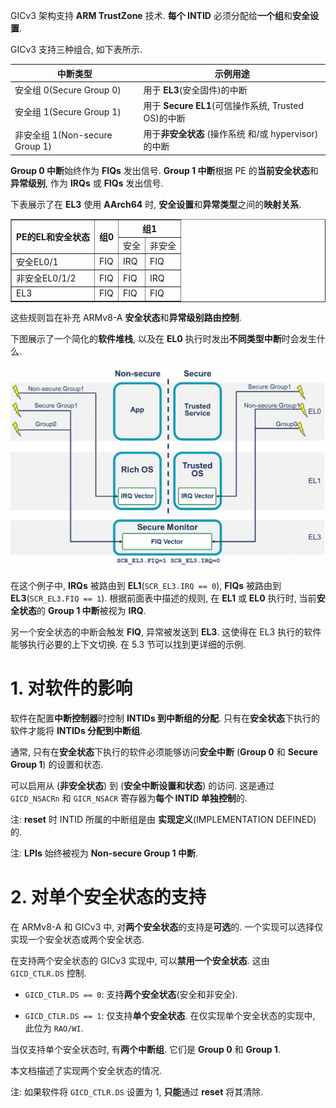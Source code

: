 
GICv3 架构支持 **ARM TrustZone** 技术. **每个 INTID** 必须分配给**一个组**和**安全设置**.

GICv3 支持三种组合, 如下表所示.

| 中断类型 | 示例用途 |
|--|--|
| 安全组 0(Secure Group 0) | 用于 <b>EL3</b>(安全固件)的中断 |
| 安全组 1(Secure Group 1) | 用于 <b>Secure EL1</b>(可信操作系统, Trusted OS)的中断 |
| 非安全组 1(Non-secure Group 1) | 用于<b>非安全状态</b> (操作系统 和/或 hypervisor) 的中断 |

**Group 0 中断**始终作为 **FIQs** 发出信号. **Group 1 中断**根据 PE 的**当前安全状态**和**异常级别**, 作为 **IRQs** 或 **FIQs** 发出信号.

下表展示了在 **EL3** 使用 **AArch64** 时, **安全设置**和**异常类型**之间的**映射关系**.

<div align='center' width="80%">
<table border="1" width="100%">
    <tr  width="100%">
        <th rowspan="2">PE的EL和安全状态</th>
        <th rowspan="2">组0</th>
        <th colspan="2">组1</th>
    </tr>
    <tr>
        <td>安全</td>
        <td>非安全</td>
    </tr>
    <tr>
        <td>安全EL0/1</td>
        <td>FIQ</td>
        <td>IRQ</td>
        <td>FIQ</td>
    </tr>
    <tr>
        <td>非安全EL0/1/2</td>
        <td>FIQ</td>
        <td>FIQ</td>
        <td>IRQ</td>
    </tr>
    <tr>
        <td>EL3</td>
        <td>FIQ</td>
        <td>FIQ</td>
        <td>FIQ</td>
    </tr>
</table>
</div>

这些规则旨在补充 ARMv8-A **安全状态**和**异常级别路由控制**.

下图展示了一个简化的**软件堆栈**, 以及在 **EL0** 执行时发出**不同类型中断**时会发生什么.

<div align='center'>
<img src="./images/2025-02-23-21-02-50.png"/>
</div>

在这个例子中, **IRQs** 被路由到 **EL1**(`SCR_EL3.IRQ == 0`), **FIQs** 被路由到 **EL3**(`SCR_EL3.FIQ == 1`). 根据前面表中描述的规则, 在 **EL1** 或 **EL0** 执行时, 当前**安全状态**的 **Group 1 中断**被视为 **IRQ**.

另一个安全状态的中断会触发 **FIQ**, 异常被发送到 **EL3**. 这使得在 EL3 执行的软件能够执行必要的上下文切换. 在 5.3 节可以找到更详细的示例.

# 1. 对软件的影响

软件在配置**中断控制器**时控制 **INTIDs 到中断组的分配**. 只有在**安全状态**下执行的软件才能将 **INTIDs 分配到中断组**.

通常, 只有在**安全状态**下执行的软件必须能够访问**安全中断** (**Group 0** 和 **Secure Group 1**) 的设置和状态.

可以启用从 (**非安全状态**) 到 (**安全中断设置和状态**) 的访问. 这是通过 `GICD_NSACRn` 和 `GICR_NSACR` 寄存器为**每个 INTID 单独控制**的.

注: **reset** 时 INTID 所属的中断组是由 **实现定义**(IMPLEMENTATION DEFINED)的.

注: **LPIs** 始终被视为 **Non-secure Group 1 中断**.

# 2. 对单个安全状态的支持

在 ARMv8-A 和 GICv3 中, 对**两个安全状态**的支持是**可选**的. 一个实现可以选择仅实现一个安全状态或两个安全状态.

在支持两个安全状态的 GICv3 实现中, 可以**禁用一个安全状态**. 这由 `GICD_CTLR.DS` 控制.

- `GICD_CTLR.DS == 0`: 支持**两个安全状态**(安全和非安全).

- `GICD_CTLR.DS == 1`: 仅支持**单个安全状态**. 在仅实现单个安全状态的实现中, 此位为 `RAO/WI`.

当仅支持单个安全状态时, 有**两个中断组**. 它们是 **Group 0** 和 **Group 1**.

本文档描述了实现两个安全状态的情况.

注: 如果软件将 `GICD_CTLR.DS` 设置为 1, **只能**通过 **reset** 将其清除.
